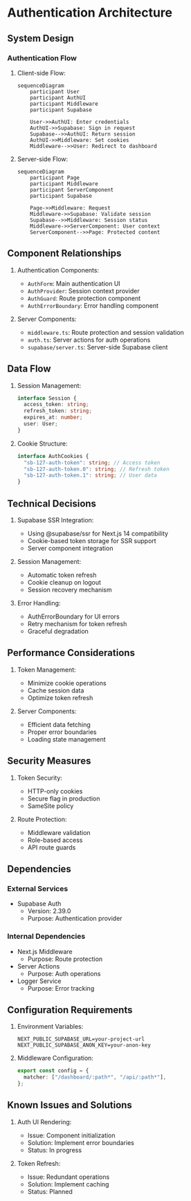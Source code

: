 # Authentication Architecture

## System Design

### Authentication Flow

1. Client-side Flow:

   ```mermaid
   sequenceDiagram
       participant User
       participant AuthUI
       participant Middleware
       participant Supabase

       User->>AuthUI: Enter credentials
       AuthUI->>Supabase: Sign in request
       Supabase-->>AuthUI: Return session
       AuthUI->>Middleware: Set cookies
       Middleware-->>User: Redirect to dashboard
   ```

2. Server-side Flow:

   ```mermaid
   sequenceDiagram
       participant Page
       participant Middleware
       participant ServerComponent
       participant Supabase

       Page->>Middleware: Request
       Middleware->>Supabase: Validate session
       Supabase-->>Middleware: Session status
       Middleware->>ServerComponent: User context
       ServerComponent-->>Page: Protected content
   ```

## Component Relationships

1. Authentication Components:

   - `AuthForm`: Main authentication UI
   - `AuthProvider`: Session context provider
   - `AuthGuard`: Route protection component
   - `AuthErrorBoundary`: Error handling component

2. Server Components:
   - `middleware.ts`: Route protection and session validation
   - `auth.ts`: Server actions for auth operations
   - `supabase/server.ts`: Server-side Supabase client

## Data Flow

1. Session Management:

   ```typescript
   interface Session {
     access_token: string;
     refresh_token: string;
     expires_at: number;
     user: User;
   }
   ```

2. Cookie Structure:
   ```typescript
   interface AuthCookies {
     "sb-127-auth-token": string; // Access token
     "sb-127-auth-token.0": string; // Refresh token
     "sb-127-auth-token.1": string; // User data
   }
   ```

## Technical Decisions

1. Supabase SSR Integration:

   - Using @supabase/ssr for Next.js 14 compatibility
   - Cookie-based token storage for SSR support
   - Server component integration

2. Session Management:

   - Automatic token refresh
   - Cookie cleanup on logout
   - Session recovery mechanism

3. Error Handling:
   - AuthErrorBoundary for UI errors
   - Retry mechanism for token refresh
   - Graceful degradation

## Performance Considerations

1. Token Management:

   - Minimize cookie operations
   - Cache session data
   - Optimize token refresh

2. Server Components:
   - Efficient data fetching
   - Proper error boundaries
   - Loading state management

## Security Measures

1. Token Security:

   - HTTP-only cookies
   - Secure flag in production
   - SameSite policy

2. Route Protection:
   - Middleware validation
   - Role-based access
   - API route guards

## Dependencies

### External Services

- Supabase Auth
  - Version: 2.39.0
  - Purpose: Authentication provider

### Internal Dependencies

- Next.js Middleware
  - Purpose: Route protection
- Server Actions
  - Purpose: Auth operations
- Logger Service
  - Purpose: Error tracking

## Configuration Requirements

1. Environment Variables:

   ```env
   NEXT_PUBLIC_SUPABASE_URL=your-project-url
   NEXT_PUBLIC_SUPABASE_ANON_KEY=your-anon-key
   ```

2. Middleware Configuration:
   ```typescript
   export const config = {
     matcher: ["/dashboard/:path*", "/api/:path*"],
   };
   ```

## Known Issues and Solutions

1. Auth UI Rendering:

   - Issue: Component initialization
   - Solution: Implement error boundaries
   - Status: In progress

2. Token Refresh:
   - Issue: Redundant operations
   - Solution: Implement caching
   - Status: Planned
